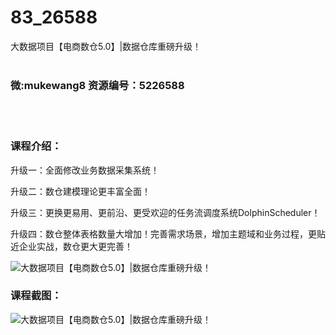 # 83_26588
大数据项目【电商数仓5.0】|数据仓库重磅升级！
<br/></br>
<h3>微:mukewang8 资源编号：5226588</h3>
<br/></br>
<h3>课程介绍：</h3>
<p>升级一：全面修改业务数据采集系统！</p>
<p>升级二：数仓建模理论更丰富全面！</p>
<p>升级三：更换更易用、更前沿、更受欢迎的任务流调度系统DolphinScheduler！</p>
<p>升级四：数仓整体表格数量大增加！完善需求场景，增加主题域和业务过程，更贴近企业实战，数仓更大更完善！</p>
<p><img src="https://www.ko996.com/wp-content/uploads/img/2022/09/1-102-300x181.png" alt="大数据项目【电商数仓5.0】|数据仓库重磅升级！"></p>
<div class="info-desc">
<h3>课程截图：</h3>
<p><img src="https://www.ko996.com/wp-content/uploads/img/2022/09/2-114.png" alt="大数据项目【电商数仓5.0】|数据仓库重磅升级！"></p>


			
</div>
